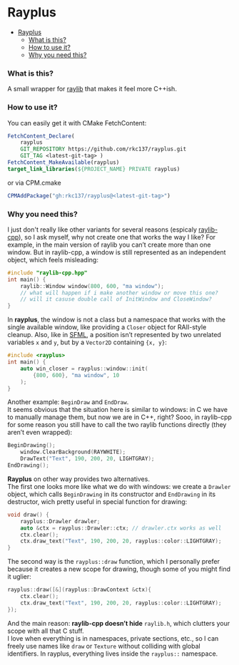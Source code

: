 
# Rayplus
- [Rayplus](#rayplus)
    - [What is this?](#what-is-this)
    - [How to use it?](#how-to-use-it)
    - [Why you need this?](#why-you-need-this)
### What is this?
A small wrapper for [raylib](https://www.raylib.com/) that makes it feel more C++ish.
### How to use it?
You can easily get it with CMake FetchContent:
```cmake
FetchContent_Declare(
    rayplus
    GIT_REPOSITORY https://github.com/rkc137/rayplus.git
    GIT_TAG <latest-git-tag> )
FetchContent_MakeAvailable(rayplus)
target_link_libraries(${PROJECT_NAME} PRIVATE rayplus)
```
or via CPM.cmake
```cmake
CPMAddPackage("gh:rkc137/rayplus@<latest-git-tag>")
```
### Why you need this?
I just don't really like other variants for several reasons (espicaly [raylib-cpp](https://github.com/RobLoach/raylib-cpp)), so I ask myself, why not create one that works the way I like?
For example, in the main version of raylib you can’t create more than one window. But in raylib-cpp, a window is still represented as an independent object, which feels misleading:
```C++
#include "raylib-cpp.hpp"
int main() {
    raylib::Window window(800, 600, "ma window");
    // what will happen if i make another window or move this one?
    // will it casuse double call of InitWindow and CloseWindow?
}
```
In **rayplus**, the window is not a class but a namespace that works with the single available window, like providing a `Closer` object for RAII-style cleanup.
Also, like in [SFML](https://www.sfml-dev.org), a position isn’t represented by two unrelated variables `x` and `y`, but by a `Vector2D` containing `{x, y}`:
```C++
#include <rayplus>
int main() {
    auto win_closer = rayplus::window::init(
        {800, 600}, "ma window", 10
    );
}
```
Another example: `BeginDraw` and `EndDraw`.  
It seems obvious that the situation here is similar to windows: in C we have to manually manage them, but now we are in C++, right? Sooo, in raylib-cpp for some reason you still have to call the two raylib functions directly (they aren’t even wrapped):
```C++
BeginDrawing();
	window.ClearBackground(RAYWHITE);
	DrawText("Text", 190, 200, 20, LIGHTGRAY);
EndDrawing();
```
**Rayplus** on other way provides two alternatives.  
The first one looks more like what we do with windows: we create a `Drawler` object, which calls `BeginDrawing` in its constructor and `EndDrawing` in its destructor, wich pretty useful in special function for drawing:
```C++
void draw() {
	rayplus::Drawler drawler;
	auto &ctx = rayplus::Drawler::ctx; // drawler.ctx works as well
	ctx.clear();
	ctx.draw_text("Text", 190, 200, 20, rayplus::color::LIGHTGRAY);
}
```
The second way is the `rayplus::draw` function, which I personally prefer because it creates a new scope for drawing, though some of you might find it uglier:
```C++
rayplus::draw([&](rayplus::DrawContext &ctx){
	ctx.clear();
	ctx.draw_text("Text", 190, 200, 20, rayplus::color::LIGHTGRAY);
});
```
And the main reason: **raylib-cpp doesn’t hide** `raylib.h`, which clutters your scope with all that C stuff.  
I love when everything is in namespaces, private sections, etc., so I can freely use names like `draw` or `Texture` without colliding with global identifiers. In rayplus, everything lives inside the `rayplus::` namespace.